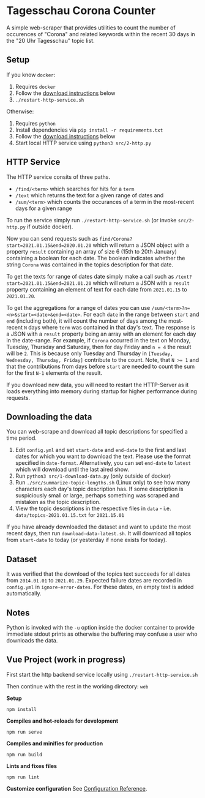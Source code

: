 # Tagesschau Corona Counter

A simple web-scraper that provides utilities to count the number of occurences of "Corona" and related keywords within the recent 30 days in the "20 Uhr Tagesschau" topic list.

## Setup
If you know `docker`:
1. Requires `docker`
1. Follow the [download instructions](#downloading-the-data) below
1. `./restart-http-service.sh`

Otherwise:
1. Requires `python`
1. Install dependencies via `pip install -r requirements.txt`
1. Follow the [download instructions](#downloading-the-data) below
1. Start local HTTP service using `python3 src/2-http.py`


## HTTP Service
  The HTTP service consits of three paths.
  * `/find/<term>` which searches for hits for a `term`
  * `/text` which returns the text for a given range of dates and
  * `/sum/<term>` which counts the occurances of a term in the most-recent days for a given range

  To run the service simply run `./restart-http-service.sh` (or invoke `src/2-http.py` if outside docker).

  Now you can send requests such as `find/Corona?start=2021.01.15&end=2020.01.20` which will return a JSON object with a property `result` containing an array of size 6 (15th to 20th January) containing a boolean for each date. The boolean indicates whether the string `Corona` was contained in the topics description for that date.

  To get the texts for range of dates date simply make a call such as `/text?start=2021.01.15&end=2021.01.20` which will return a JSON with a `result` property containing an element of text for each date from `2021.01.15` to `2021.01.20`.

  To get the aggregations for a range of dates you can use `/sum/<term>?n=<n>&start=<date>&end=<date>`. For each `date` in the range between `start` and `end` (including both), it will count the number of days among the most-recent `N` days where `term` was contained in that day's text. The response is a JSON with a `result` property being an array with an element for each day in the date-range. For example, if `Corona` occurred in the text on Monday, Tuesday, Thursday and Saturday, then for day Friday and `n = 4` the result will be `2`. This is because only Tuesday and Thursday in `[Tuesday, Wednesday, Thursday, Friday]` contribute to the count. Note, that `N >= 1` and that the contributions from days before `start` are needed to count the sum for the first `N-1` elements of the result.

  If you download new data, you will need to restart the HTTP-Server as it loads everything into memory during startup for higher performance during requests.

## Downloading the data
  You can web-scrape and download all topic descriptions for  specified a time period.

  1. Edit `config.yml` and set `start-date` and `end-date` to the first and last dates for which you want to download the text. Please use the format specified in `date-format`. Alternatively, you can set `end-date` to `latest` which will download until the last aired show.
  1. Run `python3 src/1-download-data.py` (only outside of docker)
  1. Run `./src/summarize-topic-lengths.sh` (Linux only) to see how many characters each day's topic description has. If some description is suspiciously small or large, perhaps something was scraped and mistaken as the topic description.
  1. View the topic descriptions in the respective files in `data` - i.e. `data/topics-2021.01.15.txt` for `2021.15.01`

  If you have already downloaded the dataset and want to update the most recent days, then run `download-data-latest.sh`. It will download all topics from `start-date` to today (or yesterday if none exists for today).

## Dataset
  It was verified that the download of the topics text succeeds for all dates from `2014.01.01` to `2021.01.29`. Expected failure dates are recorded in `config.yml` in `ignore-error-dates`. For these dates, en empty text is added automatically.

## Notes

  Python is invoked with the `-u` option inside the docker container to provide immediate stdout prints as otherwise the buffering may confuse a user who downloads the data.

## Vue Project (work in progress)

First start the http backend service locally using `./restart-http-service.sh`

Then continue with the rest in the working directory: `web`

**Setup**
```
npm install
```

**Compiles and hot-reloads for development**
```
npm run serve
```

**Compiles and minifies for production**
```
npm run build
```

**Lints and fixes files**
```
npm run lint
```

**Customize configuration**
See [Configuration Reference](https://cli.vuejs.org/config/).
